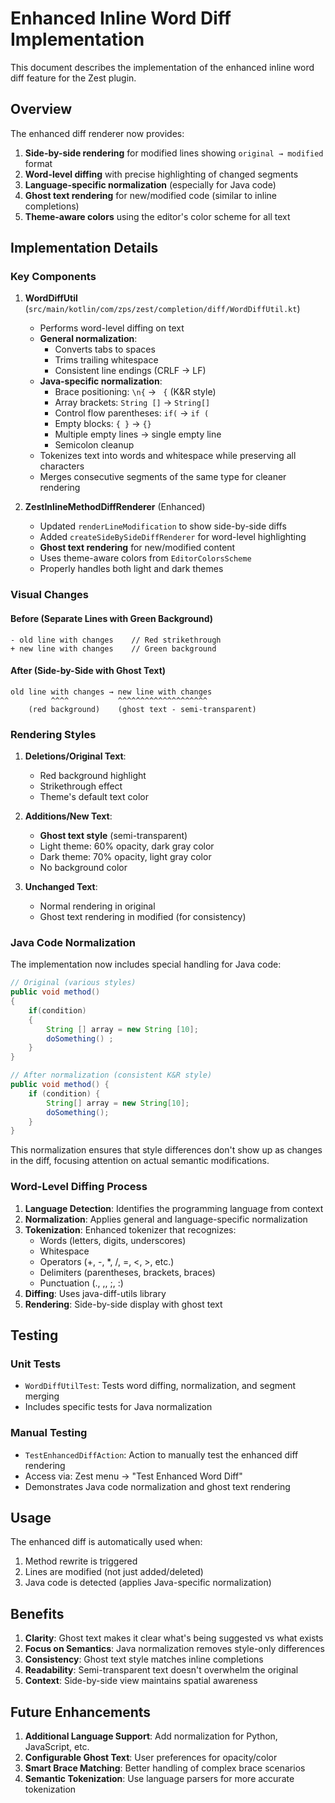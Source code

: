 # Enhanced Inline Word Diff Implementation

This document describes the implementation of the enhanced inline word diff feature for the Zest plugin.

## Overview

The enhanced diff renderer now provides:
1. **Side-by-side rendering** for modified lines showing `original → modified` format
2. **Word-level diffing** with precise highlighting of changed segments
3. **Language-specific normalization** (especially for Java code)
4. **Ghost text rendering** for new/modified code (similar to inline completions)
5. **Theme-aware colors** using the editor's color scheme for all text

## Implementation Details

### Key Components

1. **WordDiffUtil** (`src/main/kotlin/com/zps/zest/completion/diff/WordDiffUtil.kt`)
   - Performs word-level diffing on text
   - **General normalization**:
     - Converts tabs to spaces
     - Trims trailing whitespace
     - Consistent line endings (CRLF → LF)
   - **Java-specific normalization**:
     - Brace positioning: `\n{` → ` {` (K&R style)
     - Array brackets: `String []` → `String[]`
     - Control flow parentheses: `if(` → `if (`
     - Empty blocks: `{ }` → `{}`
     - Multiple empty lines → single empty line
     - Semicolon cleanup
   - Tokenizes text into words and whitespace while preserving all characters
   - Merges consecutive segments of the same type for cleaner rendering

2. **ZestInlineMethodDiffRenderer** (Enhanced)
   - Updated `renderLineModification` to show side-by-side diffs
   - Added `createSideBySideDiffRenderer` for word-level highlighting
   - **Ghost text rendering** for new/modified content
   - Uses theme-aware colors from `EditorColorsScheme`
   - Properly handles both light and dark themes

### Visual Changes

#### Before (Separate Lines with Green Background)
```
- old line with changes    // Red strikethrough
+ new line with changes    // Green background
```

#### After (Side-by-Side with Ghost Text)
```
old line with changes → new line with changes
         ^^^^           ^^^^^^^^^^^^^^^^^^^^
    (red background)    (ghost text - semi-transparent)
```

### Rendering Styles

1. **Deletions/Original Text**:
   - Red background highlight
   - Strikethrough effect
   - Theme's default text color

2. **Additions/New Text**:
   - **Ghost text style** (semi-transparent)
   - Light theme: 60% opacity, dark gray color
   - Dark theme: 70% opacity, light gray color
   - No background color

3. **Unchanged Text**:
   - Normal rendering in original
   - Ghost text rendering in modified (for consistency)

### Java Code Normalization

The implementation now includes special handling for Java code:

```java
// Original (various styles)
public void method()
{
    if(condition)
    {
        String [] array = new String [10];
        doSomething() ;
    }
}

// After normalization (consistent K&R style)
public void method() {
    if (condition) {
        String[] array = new String[10];
        doSomething();
    }
}
```

This normalization ensures that style differences don't show up as changes in the diff, focusing attention on actual semantic modifications.

### Word-Level Diffing Process

1. **Language Detection**: Identifies the programming language from context
2. **Normalization**: Applies general and language-specific normalization
3. **Tokenization**: Enhanced tokenizer that recognizes:
   - Words (letters, digits, underscores)
   - Whitespace
   - Operators (+, -, *, /, =, <, >, etc.)
   - Delimiters (parentheses, brackets, braces)
   - Punctuation (., ,, ;, :)
4. **Diffing**: Uses java-diff-utils library
5. **Rendering**: Side-by-side display with ghost text

## Testing

### Unit Tests
- `WordDiffUtilTest`: Tests word diffing, normalization, and segment merging
- Includes specific tests for Java normalization

### Manual Testing
- `TestEnhancedDiffAction`: Action to manually test the enhanced diff rendering
- Access via: Zest menu → "Test Enhanced Word Diff"
- Demonstrates Java code normalization and ghost text rendering

## Usage

The enhanced diff is automatically used when:
1. Method rewrite is triggered
2. Lines are modified (not just added/deleted)
3. Java code is detected (applies Java-specific normalization)

## Benefits

1. **Clarity**: Ghost text makes it clear what's being suggested vs what exists
2. **Focus on Semantics**: Java normalization removes style-only differences
3. **Consistency**: Ghost text style matches inline completions
4. **Readability**: Semi-transparent text doesn't overwhelm the original
5. **Context**: Side-by-side view maintains spatial awareness

## Future Enhancements

1. **Additional Language Support**: Add normalization for Python, JavaScript, etc.
2. **Configurable Ghost Text**: User preferences for opacity/color
3. **Smart Brace Matching**: Better handling of complex brace scenarios
4. **Semantic Tokenization**: Use language parsers for more accurate tokenization

